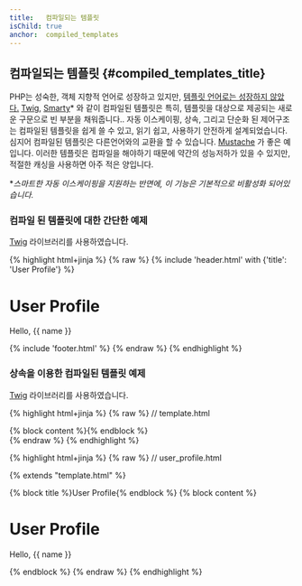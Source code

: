 ```yaml
---
title:   컴파일되는 템플릿
isChild: true
anchor:  compiled_templates
---
```


## 컴파일되는 템플릿 {#compiled_templates_title}

PHP는 성숙한, 객체 지향적 언어로 성장하고 있지만, [템플릿 언어로는 성장하지 않았다.][article_templating_engines] [Twig], [Smarty]* 와 같이 컴파일된 템플릿은 특히, 템플릿을
대상으로 제공되는 새로운 구문으로 빈 부분을 채워줍니다.. 자동 이스케이핑, 상속, 그리고 단순화 된 제어구조는 컴파일된 템플릿을 쉽게 쓸 수 있고, 읽기 쉽고, 사용하기 안전하게 설계되었습니다.
심지어 컴파일된 템플릿은 다른언어와의 교환을 할 수 있습니다. [Mustache] 가 좋은 예 입니다. 이러한 템플릿은 컴파일을 해야하기 때문에 약간의 성능저하가 있을 수 있지만, 적절한 캐싱을 사용하면 아주 적은 양입니다.

**스마트한 자동 이스케이핑을 지원하는 반면에, 이 기능은 기본적으로 비활성화 되어있습니다.*

### 컴파일 된 템플릿에 대한 간단한 예제

[Twig] 라이브러리를 사용하였습니다.

{% highlight html+jinja %}
{% raw %}
{% include 'header.html' with {'title': 'User Profile'} %}

<h1>User Profile</h1>
<p>Hello, {{ name }}</p>

{% include 'footer.html' %}
{% endraw %}
{% endhighlight %}

### 상속을 이용한 컴파일된 템플릿 예제

[Twig] 라이브러리를 사용하였습니다.

{% highlight html+jinja %}
{% raw %}
// template.html

<html>
<head>
    <title>{% block title %}{% endblock %}</title>
</head>
<body>

<main>
    {% block content %}{% endblock %}
</main>

</body>
</html>
{% endraw %}
{% endhighlight %}

{% highlight html+jinja %}
{% raw %}
// user_profile.html

{% extends "template.html" %}

{% block title %}User Profile{% endblock %}
{% block content %}
    <h1>User Profile</h1>
    <p>Hello, {{ name }}</p>
{% endblock %}
{% endraw %}
{% endhighlight %}


[article_templating_engines]: http://fabien.potencier.org/article/34/templating-engines-in-php
[Twig]: http://twig.sensiolabs.org/
[Smarty]: http://www.smarty.net/
[Mustache]: http://mustache.github.io/
